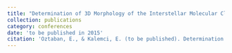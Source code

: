 ```yaml
---
title: "Determination of 3D Morphology of the Interstellar Molecular Clouds with Machine Learning"
collection: publications
category: conferences
date: 'to be published in 2015'
citation: 'Oztaban, E., & Kalemci, E. (to be published). Determination of 3D Morphology of the Interstellar Molecular Clouds with Machine Learning. Machine Learning for Astrophysics: Proceedings of the 2nd ML4Astro International Conference 8-12 July 2024. Springer Nature, (2025)'
---
```


